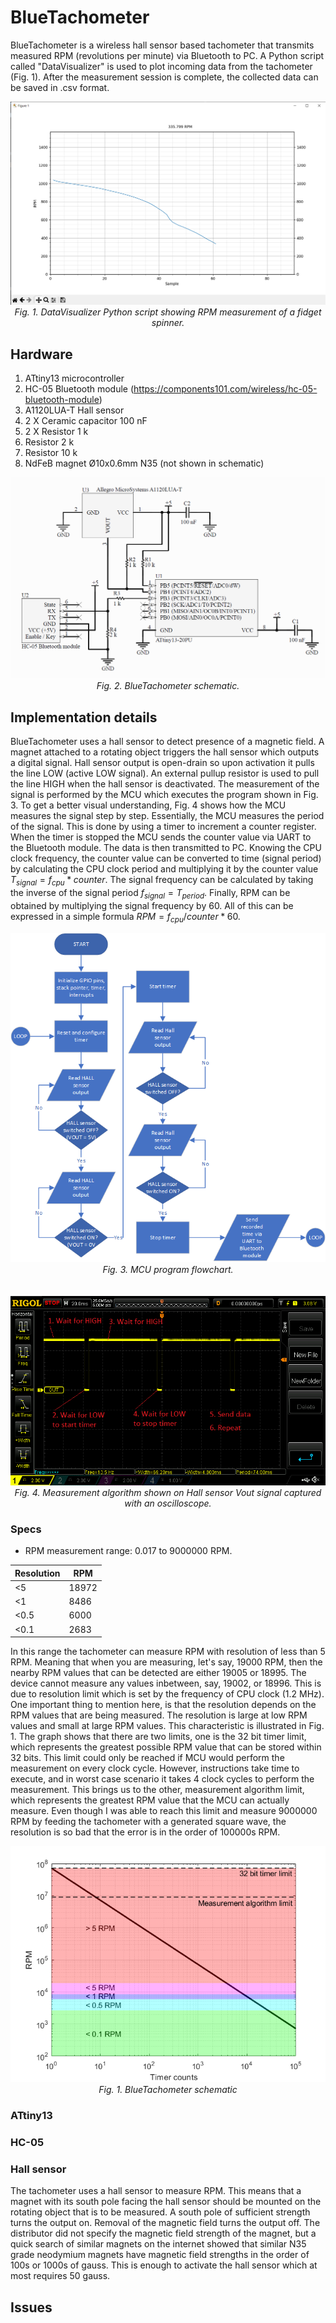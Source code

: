 # BlueTachometer
BlueTachometer is a wireless hall sensor based tachometer that transmits measured RPM (revolutions per minute) via Bluetooth to PC. A Python script called "DataVisualizer" is used to plot incoming data from the tachometer (Fig. 1). After the measurement session is complete, the collected data can be saved in .csv format.

<div align="center">
  <img src="https://github.com/dariusur/BlueTachometer/blob/main/misc/screenshots/Fidget_spinner.png">
</div>
<div align="center">
  <i>Fig. 1. DataVisualizer Python script showing RPM measurement of a fidget spinner.</i>
</div>

## Hardware
1. ATtiny13 microcontroller
2. HC-05 Bluetooth module (https://components101.com/wireless/hc-05-bluetooth-module)
3. A1120LUA-T Hall sensor
4. 2 X Ceramic capacitor 100 nF
5. 2 X Resistor 1 k
6. Resistor 2 k
7. Resistor 10 k
8. NdFeB magnet Ø10x0.6mm N35 (not shown in schematic)

<div align="center">
  <img src="https://github.com/dariusur/BlueTachometer/blob/main/misc/schematics/BlueTachometer_schematic.png">
</div>
<div align="center">
  <i>Fig. 2. BlueTachometer schematic.</i>
</div>

## Implementation details
BlueTachometer uses a hall sensor to detect presence of a magnetic field. A magnet attached to a rotating object triggers the hall sensor which outputs a digital signal. Hall sensor output is open-drain so upon activation it pulls the line LOW (active LOW signal). An external pullup resistor is used to pull the line HIGH when the hall sensor is deactivated. The measurement of the signal is performed by the MCU which executes the program shown in Fig. 3. To get a better visual understanding, Fig. 4 shows how the MCU measures the signal step by step. Essentially, the MCU measures the period of the signal. This is done by using a timer to increment a counter register. When the timer is stopped the MCU sends the counter value via UART to the Bluetooth module. The data is then transmitted to PC. Knowing the CPU clock frequency, the counter value can be converted to time (signal period) by calculating the CPU clock period and multiplying it by the counter value $T_{signal} = f_{cpu} * counter$. The signal frequency can be calculated by taking the inverse of the signal period $f_{signal} = T_{period}$. Finally, RPM can be obtained by multiplying the signal frequency by 60. All of this can be expressed in a simple formula $RPM = {f_{cpu}/counter} * 60$.

<div align="center">
  <img src="https://github.com/dariusur/BlueTachometer/blob/main/misc/flowchart/ATtiny_flowchart.png">
</div>
<div align="center">
  <i>Fig. 3. MCU program flowchart.</i>
</div>
<br></br>
<div align="center">
  <img src="https://github.com/dariusur/BlueTachometer/blob/main/misc/screenshots/signal_example.png">
</div>
<div align="center">
  <i>Fig. 4. Measurement algorithm shown on Hall sensor Vout signal captured with an oscilloscope.</i>
</div>

### Specs
* RPM measurement range: 0.017 to 9000000 RPM.

|Resolution|RPM|
|---|---|
|<5|18972|
|<1|8486|
|<0.5|6000|
|<0.1|2683|

In this range the tachometer can measure RPM with resolution of less than 5 RPM. Meaning that when you are measuring, let's say, 19000 RPM, then the nearby RPM values that can be detected are either 19005 or 18995. The device cannot measure any values inbetween, say, 19002, or 18996. This is due to resolution limit which is set by the frequency of CPU clock (1.2 MHz). One important thing to mention here, is that the resolution depends on the RPM values that are being measured. The resolution is large at low RPM values and small at large RPM values. This characteristic is illustrated in Fig. 1. The graph shows that there are two limits, one is the 32 bit timer limit, which represents the greatest possible RPM value that can be stored within 32 bits. This limit could only be reached if MCU would perform the measurement on every clock cycle. However, instructions take time to execute, and in worst case scenario it takes 4 clock cycles to perform the measurement. This brings us to the other, measurement algorithm limit, which represents the greatest RPM value that the MCU can actually measure. Even though I was able to reach this limit and measure 9000000 RPM by feeding the tachometer with a generated square wave, the resolution is so bad that the error is in the order of 100000s RPM.

<div align="center">
  <img src="https://github.com/dariusur/BlueTachometer/blob/main/misc/graphs/resolution_graph.png">
</div>
<div align="center">
  <i>Fig. 1. BlueTachometer schematic</i>
</div>

### ATtiny13


### HC-05

### Hall sensor
The tachometer uses a hall sensor to measure RPM. This means that a magnet with its south pole facing the hall sensor should be mounted on the rotating object that is to be measured. A south pole of sufficient strength turns the output on. Removal of the magnetic field turns the output off. The distributor did not specify the magnetic field strength of the magnet, but a quick search of similar magnets on the internet showed that similar N35 grade neodymium magnets have magnetic field strengths in the order of 100s or 1000s of gauss. This is enough to activate the hall sensor which at most requires 50 gauss.


## Issues
